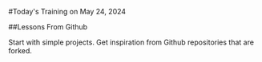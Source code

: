 #Today's Training on May 24, 2024

##Lessons From Github

Start with simple projects. Get inspiration from Github repositories that are forked.

